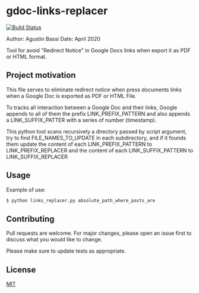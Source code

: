# gdoc-links-replacer

[![Build Status](https://travis-ci.org/joemccann/dillinger.svg?branch=master)](https://travis-ci.org/joemccann/dillinger)

Author: Agustin Bassi
Date: April 2020

Tool for avoid "Redirect Notice" in Google Docs links when export it as PDF or HTML format.

## Project motivation

This file serves to eliminate redirect notice when press documents links when a Google Doc is exported as PDF or HTML File.

To tracks all interaction between a Google Doc and their links, Google appends to all of them the prefix LINK_PREFIX_PATTERN and also appends a LINK_SUFFIX_PATTER with a series of number (timestamp).

This python tool scans recursively a directory passed by script argument, try to find FILE_NAMES_TO_UPDATE in each subdirectory, and if it founds them update the content of each LINK_PREFIX_PATTERN to LINK_PREFIX_REPLACER and the content of each LINK_SUFFIX_PATTERN to LINK_SUFFIX_REPLACER

## Usage

Example of use:

```sh
$ python links_replacer.py absolute_path_where_posts_are
```
## Contributing

Pull requests are welcome. For major changes, please open an issue first to discuss what you would like to change.

Please make sure to update tests as appropriate.

## License

[MIT](https://choosealicense.com/licenses/mit/)